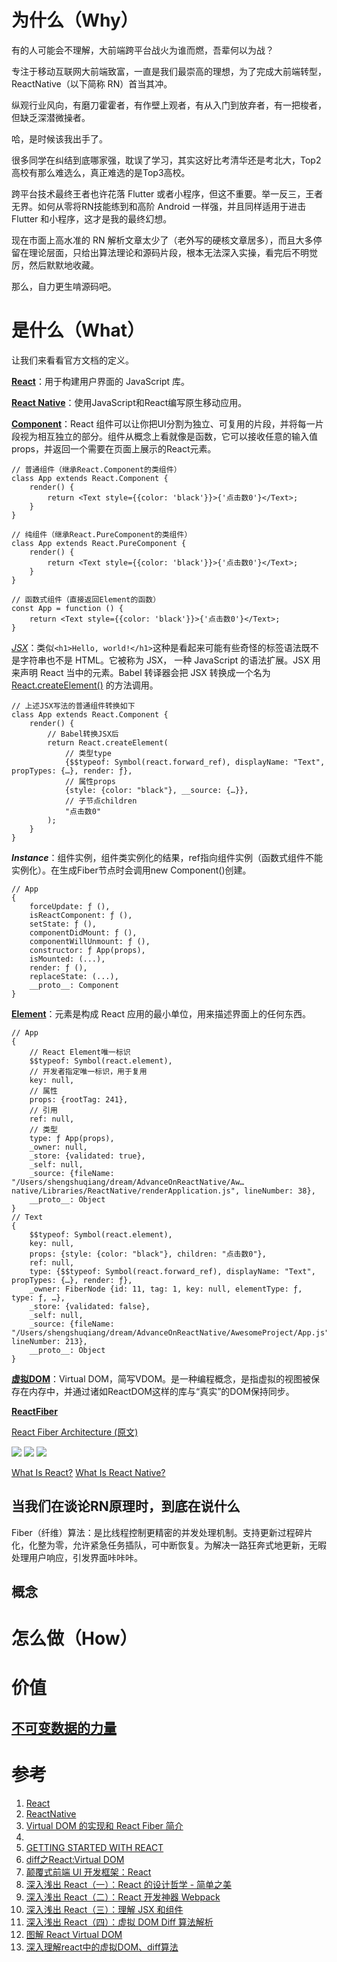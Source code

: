 <!--# ReactNative之React源码解析-->

# 为什么（Why）

有的人可能会不理解，大前端跨平台战火为谁而燃，吾辈何以为战？

专注于移动互联网大前端致富，一直是我们最崇高的理想，为了完成大前端转型，ReactNative（以下简称 RN）首当其冲。

纵观行业风向，有磨刀霍霍者，有作壁上观者，有从入门到放弃者，有一把梭者，但缺乏深潜微操者。

哈，是时候该我出手了。

很多同学在纠结到底哪家强，耽误了学习，其实这好比考清华还是考北大，Top2高校有那么难选么，真正难选的是Top3高校。

跨平台技术最终王者也许花落 Flutter 或者小程序，但这不重要。举一反三，王者无界。如何从零将RN技能练到和高阶 Android 一样强，并且同样适用于进击 Flutter 和小程序，这才是我的最终幻想。

现在市面上高水准的 RN 解析文章太少了（老外写的硬核文章居多），而且大多停留在理论层面，只给出算法理论和源码片段，根本无法深入实操，看完后不明觉厉，然后默默地收藏。

那么，自力更生啃源码吧。

# 是什么（What）

让我们来看看官方文档的定义。

[**React**](https://www.reactjscn.com/)：用于构建用户界面的 JavaScript 库。

[**React Native**](https://reactnative.cn/)：使用JavaScript和React编写原生移动应用。

[**Component**](https://www.reactjscn.com/docs/react-api.html#components)：React 组件可以让你把UI分割为独立、可复用的片段，并将每一片段视为相互独立的部分。组件从概念上看就像是函数，它可以接收任意的输入值props，并返回一个需要在页面上展示的React元素。

```
// 普通组件（继承React.Component的类组件）
class App extends React.Component {
    render() {
        return <Text style={{color: 'black'}}>{'点击数0'}</Text>;
    }
}

// 纯组件（继承React.PureComponent的类组件）
class App extends React.PureComponent {
    render() {
        return <Text style={{color: 'black'}}>{'点击数0'}</Text>;
    }
}

// 函数式组件（直接返回Element的函数）
const App = function () {
    return <Text style={{color: 'black'}}>{'点击数0'}</Text>;
}
```

[*JSX*](https://www.reactjscn.com/docs/introducing-jsx.html)：类似`<h1>Hello, world!</h1>`这种是看起来可能有些奇怪的标签语法既不是字符串也不是 HTML。它被称为 JSX， 一种 JavaScript 的语法扩展。JSX 用来声明 React 当中的元素。Babel 转译器会把 JSX 转换成一个名为 [React.createElement()](https://www.reactjscn.com/docs/react-api.html#createelement) 的方法调用。

```
// 上述JSX写法的普通组件转换如下
class App extends React.Component {
	render() {
		// Babel转换JSX后
		return React.createElement(
			// 类型type
			{$$typeof: Symbol(react.forward_ref), displayName: "Text", propTypes: {…}, render: ƒ},
			// 属性props
			{style: {color: "black"}, __source: {…}},
			// 子节点children
			"点击数0"
		);
	}
}
```

***Instance***：组件实例，组件类实例化的结果，ref指向组件实例（函数式组件不能实例化）。在生成Fiber节点时会调用new Component()创建。

```
// App
{
	forceUpdate: ƒ (),
	isReactComponent: ƒ (),
	setState: ƒ (),
	componentDidMount: ƒ (),
	componentWillUnmount: ƒ (),
	constructor: ƒ App(props),
	isMounted: (...),
	render: ƒ (),
	replaceState: (...),
	__proto__: Component
}
```
[**Element**](https://www.reactjscn.com/docs/rendering-elements.html)：元素是构成 React 应用的最小单位，用来描述界面上的任何东西。

```
// App
{
	// React Element唯一标识
	$$typeof: Symbol(react.element),
	// 开发者指定唯一标识，用于复用
	key: null,
	// 属性
	props: {rootTag: 241},
	// 引用
	ref: null,
	// 类型
	type: ƒ App(props),
	_owner: null,
	_store: {validated: true},
	_self: null,
	_source: {fileName: "/Users/shengshuqiang/dream/AdvanceOnReactNative/Aw…native/Libraries/ReactNative/renderApplication.js", lineNumber: 38},
	__proto__: Object
}
// Text
{
	$$typeof: Symbol(react.element),
	key: null,
	props: {style: {color: "black"}, children: "点击数0"},
	ref: null,
	type: {$$typeof: Symbol(react.forward_ref), displayName: "Text", propTypes: {…}, render: ƒ},
	_owner: FiberNode {id: 11, tag: 1, key: null, elementType: ƒ, type: ƒ, …},
	_store: {validated: false},
	_self: null,
	_source: {fileName: "/Users/shengshuqiang/dream/AdvanceOnReactNative/AwesomeProject/App.js", lineNumber: 213},
	__proto__: Object
}
```

[**虚拟DOM**](https://www.reactjscn.com/docs/faq-internals.html#%E4%BB%80%E4%B9%88%E6%98%AF%E8%99%9A%E6%8B%9Fdom%EF%BC%88virtual-dom%EF%BC%89)：Virtual DOM，简写VDOM。是一种编程概念，是指虚拟的视图被保存在内存中，并通过诸如ReactDOM这样的库与“真实”的DOM保持同步。

[**ReactFiber**](https://www.reactjscn.com/docs/faq-internals.html#%E4%BB%80%E4%B9%88%E6%98%AFreact-fiber%EF%BC%9F)

[React Fiber Architecture (原文)](https://github.com/xxn520/react-fiber-architecture-cn)

![](https://learnreact.design/static/06-middleman-cecc053c8ade6d7012817193ce68b690-c86e7.png)
![](https://learnreact.design/static/rn-2e243f87a6a3bcfc143739ba8c6f90db-9160a.png)
![](https://learnreact.design/static/1-react-summary-28be1df2fed9962a09c159ded7e14881-d47ca.png)

[What Is React?](https://learnreact.design/2017/06/08/what-is-react)
[What Is React Native?](https://learnreact.design/2017/06/20/what-is-react-native/)

## 当我们在谈论RN原理时，到底在说什么



Fiber（纤维）算法：是比线程控制更精密的并发处理机制。支持更新过程碎片化，化整为零，允许紧急任务插队，可中断恢复。为解决一路狂奔式地更新，无暇处理用户响应，引发界面咔咔咔。

## 概念

# 怎么做（How）

# 价值

## [不可变数据的力量](https://zh-hans.reactjs.org/docs/optimizing-performance.html)


# 参考

1. [React](https://www.reactjscn.com/)
2. [ReactNative](https://reactnative.cn/)
2. [Virtual DOM 的实现和 React Fiber 简介](https://www.jianshu.com/p/b189b2949b33)
2. [](https://react.docschina.org/docs/reconciliation.html)
2. [GETTING STARTED WITH REACT](https://ryanclark.me/getting-started-with-react/)
3. [diff之React:Virtual DOM](https://www.jianshu.com/p/278fcd3e9301)
2. [颠覆式前端 UI 开发框架：React](https://www.infoq.cn/article/subversion-front-end-ui-development-framework-react/)
3. [深入浅出 React（一）：React 的设计哲学 - 简单之美](https://www.infoq.cn/article/react-art-of-simplity/?utm_source=tuicool)
4. [深入浅出 React（二）：React 开发神器 Webpack](https://www.infoq.cn/article/react-and-webpack/)
4. [深入浅出 React（三）：理解 JSX 和组件](https://www.infoq.cn/article/react-jsx-and-component/)
3. [深入浅出 React（四）：虚拟 DOM Diff 算法解析](https://www.infoq.cn/article/react-dom-diff/)
4. [图解 React Virtual DOM](https://segmentfault.com/a/1190000010924023)
5. [深入理解react中的虚拟DOM、diff算法](https://www.cnblogs.com/zhuzhenwei918/p/7271305.html)

